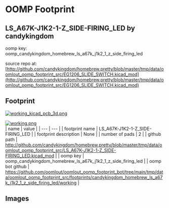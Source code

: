# OOMP Footprint  
## LS_A67K-J1K2-1-Z_SIDE-FIRING_LED  by candykingdom  
  
oomp key: oomp_candykingdom_homebrew_ls_a67k_j1k2_1_z_side_firing_led  
  
source repo at: [http://github.com/candykingdom/homebrew.pretty/blob/master/tmp/data/oomlout_oomp_footprint_src/‎EG1206‎_SLIDE_SWITCH.kicad_mod](http://github.com/candykingdom/homebrew.pretty/blob/master/tmp/data/oomlout_oomp_footprint_src/‎EG1206‎_SLIDE_SWITCH.kicad_mod)  
## Footprint  
  
[![working_kicad_pcb_3d.png](working_kicad_pcb_3d_600.png)](working_kicad_pcb_3d.png)  
  
[![working.png](working_600.png)](working.png)  
| name | value | 
| --- | --- | 
| footprint name | LS_A67K-J1K2-1-Z_SIDE-FIRING_LED | 
| footprint description | None | 
| number of pads | 2 | 
| github path | http://github.com/candykingdom/homebrew.pretty/blob/master/tmp/data/oomlout_oomp_footprint_src/LS_A67K-J1K2-1-Z_SIDE-FIRING_LED.kicad_mod | 
| oomp key | oomp_candykingdom_homebrew_ls_a67k_j1k2_1_z_side_firing_led | 
| oomp bot github | https://github.com/oomlout/oomlout_oomp_footprint_bot/tree/main/tmp/data/oomlout_oomp_footprint_src/footprints/candykingdom_homebrew_ls_a67k_j1k2_1_z_side_firing_led/working | 
## Images  

